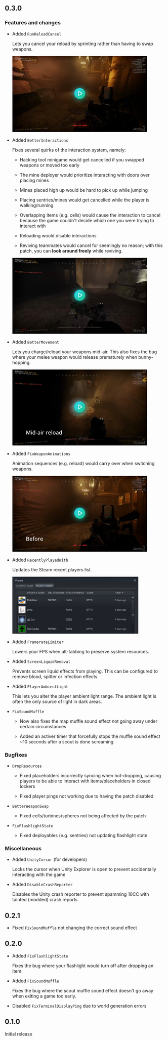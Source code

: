 [//]: # (THIS FILE WAS AUTOMATICALLY GENERATED FROM scripts/readme/CHANGELOG.md)

## 0.3.0

### Features and changes

- Added `RunReloadCancel`

    Lets you cancel your reload by sprinting rather than having to swap weapons.

    <a href="https://i.imgur.com/8XhBKdQ.mp4"><img height="240" src="img/runreloadcancel_thumbnail.jpg"></a>

- Added `BetterInteractions`

    Fixes several quirks of the interaction system, namely:

    - Hacking tool minigame would get cancelled if you swapped weapons or moved too early

    - The mine deployer would prioritize interacting with doors over placing mines

    - Mines placed high up would be hard to pick up while jumping

    - Placing sentries/mines would get cancelled while the player is walking/running

    - Overlapping items (e.g. cells) would cause the interaction to cancel because the game couldn't decide which one you were trying to interact with

    - Reloading would disable interactions

    - Reviving teammates would cancel for seemingly no reason; with this patch, you can **look around freely** while reviving.

    <a href="https://i.imgur.com/Mi7jy8l.mp4"><img height="240" src="img/betterinteractions_thumbnail.jpg"></a>

- Added `BetterMovement`

    Lets you charge/reload your weapons mid-air. This also fixes the bug where your melee weapon would release prematurely when bunny-hopping.

    <a href="https://i.imgur.com/yLqX835.mp4"><img height="240" src="img/bettermovement_thumbnail.jpg"></a>

- Added `FixWeaponAnimations`

    Animation sequences (e.g. reload) would carry over when switching weapons.

    <a href="https://i.imgur.com/atcrG69.mp4"><img height="240" src="img/fixweaponanimations_thumbnail.jpg"></a>

- Added `RecentlyPlayedWith`

    Updates the Steam recent players list.

    <img height="180" src="img/steamrecentplayers.jpg">

- Added `FramerateLimiter`

    Lowers your FPS when alt-tabbing to preserve system resources.

- Added `ScreenLiquidRemoval`

    Prevents screen liquid effects from playing. This can be configured to remove blood, spitter or infection effects.

- Added `PlayerAmbientLight`

    This lets you alter the player ambient light range. The ambient light is often the only source of light in dark areas.

- `FixSoundMuffle`

    - Now also fixes the map muffle sound effect not going away under certain circumstances

    - Added an activer timer that forcefully stops the muffle sound effect ~10 seconds after a scout is done screaming

### Bugfixes

- `DropResources`

    - Fixed placeholders incorrectly syncing when hot-dropping, causing players to be able to interact with items/placeholders in closed lockers

    - Fixed player pings not working due to having the patch disabled

- `BetterWeaponSwap`

    - Fixed cells/turbines/spheres not being affected by the patch

- `FixFlashlightState`

    - Fixed deployables (e.g. sentries) not updating flashlight state

### Miscellaneous

- Added `UnityCursor` (for developers)

    Locks the cursor when Unity Explorer is open to prevent accidentally interacting with the game

- Added `DisableCrashReporter`

    Disables the Unity crash reporter to prevent spamming 10CC with tainted (modded) crash reports

## 0.2.1

- Fixed `FixSoundMuffle` not changing the correct sound effect

## 0.2.0

- Added `FixFlashlightState`

    Fixes the bug where your flashlight would turn off after dropping an item.

- Added `FixSoundMuffle`

    Fixes the bug where the scout muffle sound effect doesn't go away when exiting a game too early.

- Disabled `FixTerminalDisplayPing` due to world generation errors

## 0.1.0

Initial release
